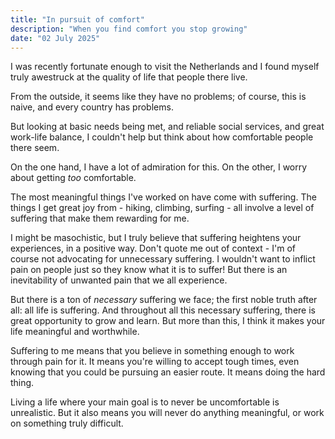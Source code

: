```yaml
---
title: "In pursuit of comfort"
description: "When you find comfort you stop growing"
date: "02 July 2025"
---
```


I was recently fortunate enough to visit the Netherlands and I found myself
truly awestruck at the quality of life that people there live.

From the outside, it seems like they have no problems; of course, this is
naive, and every country has problems.

But looking at basic needs being met, and reliable social services, and great
work-life balance, I couldn't help but think about how comfortable people there
seem.

On the one hand, I have a lot of admiration for this. On the other, I worry
about getting _too_ comfortable.

The most meaningful things I've worked on have come with suffering. The things
I get great joy from - hiking, climbing, surfing - all involve a level of
suffering that make them rewarding for me.

I might be masochistic, but I truly believe that suffering heightens your
experiences, in a positive way. Don't quote me out of context - I'm of course
not advocating for unnecessary suffering. I wouldn't want to inflict pain on
people just so they know what it is to suffer! But there is an inevitability of
unwanted pain that we all experience.

But there is a ton of _necessary_ suffering we face; the first noble truth
after all: all life is suffering. And throughout all this necessary suffering,
there is great opportunity to grow and learn. But more than this, I think it
makes your life meaningful and worthwhile.

Suffering to me means that you believe in something enough to work through pain
for it. It means you're willing to accept tough times, even knowing that you
could be pursuing an easier route. It means doing the hard thing.

Living a life where your main goal is to never be uncomfortable is unrealistic.
But it also means you will never do anything meaningful, or work on something
truly difficult.
